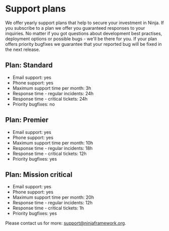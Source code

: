 Support plans
=============

We offer yearly support plans that help to secure your investment in Ninja. 
If you subscribe to a plan we offer you guaranteed responses to your inquiries.
No matter if you got questions about development best practises, deployment
options or possible bugs - we'll be there for you. If your plan offers
priority bugfixes we guarantee that your reported bug will be fixed
in the next release.

## Plan: Standard 

 * Email support: yes
 * Phone support: yes
 * Maximum support time per month: 3h
 * Response time - regular incidents: 24h
 * Response time - critical tickets: 24h
 * Priority bugfixes: no

## Plan: Premier

 * Email support: yes
 * Phone support: yes
 * Maximum support time per month: 10h
 * Response time - regular incidents: 18h
 * Response time - critical tickets: 12h
 * Priority bugfixes: yes

## Plan: Mission critical

 * Email support: yes
 * Phone support: yes
 * Maximum support time per month: 20h
 * Response time - regular incidents: 12h
 * Response time - critical tickets: 1h
 * Priority bugfixes: yes

Please contact us for more: support@ninjaframework.org.